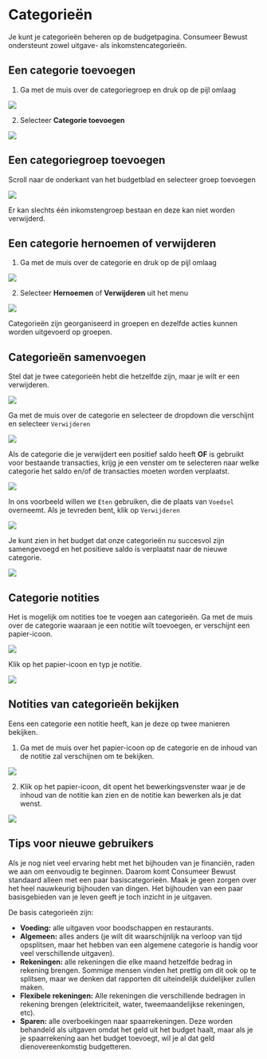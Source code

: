 # Categorieën

Je kunt je categorieën beheren op de budgetpagina. Consumeer Bewust ondersteunt zowel uitgave- als inkomstencategorieën.

## Een categorie toevoegen

1. Ga met de muis over de categoriegroep en druk op de pijl omlaag

![](/img/categories/CategoryGroupRename.png)

2. Selecteer **Categorie toevoegen**

![](/img/categories/CategoryGroupAddCategory.png)

## Een categoriegroep toevoegen

Scroll naar de onderkant van het budgetblad en selecteer groep toevoegen

![](/img/categories/AddCategoryGroup.png)

Er kan slechts één inkomstengroep bestaan en deze kan niet worden verwijderd.

## Een categorie hernoemen of verwijderen

1. Ga met de muis over de categorie en druk op de pijl omlaag

![](/img/categories/RenameCategoryDropDown.png)

2. Selecteer **Hernoemen** of **Verwijderen** uit het menu

![](/img/categories/RenameCategoryOptions.png)

Categorieën zijn georganiseerd in groepen en dezelfde acties kunnen worden uitgevoerd op groepen.

## Categorieën samenvoegen

Stel dat je twee categorieën hebt die hetzelfde zijn, maar je wilt er een verwijderen.

![](/img/categories/DuplicatedCategories.png)

Ga met de muis over de categorie en selecteer de dropdown die verschijnt en selecteer `Verwijderen`

![](/img/categories/RenameCategoryOptions.png)

Als de categorie die je verwijdert een positief saldo heeft **OF** is gebruikt voor bestaande transacties, krijg je een venster om te selecteren naar welke categorie het saldo en/of de transacties moeten worden verplaatst.

![](/img/categories/CategoryDeleteConfirmation.png)

In ons voorbeeld willen we `Eten` gebruiken, die de plaats van `Voedsel` overneemt. Als je tevreden bent, klik op `Verwijderen`

![](/img/categories/CategoryDeleteConfirmationNewCat.png)

Je kunt zien in het budget dat onze categorieën nu succesvol zijn samengevoegd en het positieve saldo is verplaatst naar de nieuwe categorie.

![](/img/categories/CategoriesMerged.png)

## Categorie notities

Het is mogelijk om notities toe te voegen aan categorieën. Ga met de muis over de categorie waaraan je een notitie wilt toevoegen, er verschijnt een papier-icoon.

![](/static/img/categories/CategoryGroupRename.png)

Klik op het papier-icoon en typ je notitie.

![](/static/img/categories/CategoryAddNote.png)

## Notities van categorieën bekijken

Eens een categorie een notitie heeft, kan je deze op twee manieren bekijken.

1. Ga met de muis over het papier-icoon op de categorie en de inhoud van de notitie zal verschijnen om te bekijken.

![](/static/img/categories/CategoryViewNoteHover.png)

2. Klik op het papier-icoon, dit opent het bewerkingsvenster waar je de inhoud van de notitie kan zien en de notitie kan bewerken als je dat wenst.

![](/static/img/categories/CategoryEditNote.png)

## Tips voor nieuwe gebruikers

Als je nog niet veel ervaring hebt met het bijhouden van je financiën, raden we aan om eenvoudig te beginnen. Daarom komt Consumeer Bewust standaard alleen met een paar basiscategorieën. Maak je geen zorgen over het heel nauwkeurig bijhouden van dingen. Het bijhouden van een paar basisgebieden van je leven geeft je toch inzicht in je uitgaven.

De basis categorieën zijn:

- **Voeding:** alle uitgaven voor boodschappen en restaurants.
- **Algemeen:** alles anders (je wilt dit waarschijnlijk na verloop van tijd opsplitsen, maar het hebben van een algemene categorie is handig voor veel verschillende uitgaven).
- **Rekeningen:** alle rekeningen die elke maand hetzelfde bedrag in rekening brengen. Sommige mensen vinden het prettig om dit ook op te splitsen, maar we denken dat rapporten dit uiteindelijk duidelijker zullen maken.
- **Flexibele rekeningen:** Alle rekeningen die verschillende bedragen in rekening brengen (elektriciteit, water, tweemaandelijkse rekeningen, etc).
- **Sparen:** alle overboekingen naar spaarrekeningen. Deze worden behandeld als uitgaven omdat het geld uit het budget haalt, maar als je je spaarrekening aan het budget toevoegt, wil je al dat geld dienovereenkomstig budgetteren.
